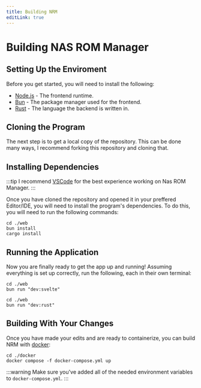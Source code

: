 ```yaml
---
title: Building NRM
editLink: true
---
```


# Building NAS ROM Manager

## Setting Up the Enviroment
Before you get started, you will need to install the following:

 - [Node.js](https://nodejs.org/en/) - The frontend runtime.
 - [Bun](https://bun.sh/) - The package manager used for the frontend.
 - [Rust](https://www.rust-lang.org/) - The language the backend is written in.

## Cloning the Program
The next step is to get a local copy of the repository. This can be done many ways, I recommend forking this repository and cloning that. <br/>

## Installing Dependencies

:::tip
I recommend [VSCode](https://code.visualstudio.com/) for the best experience working on Nas ROM Manager.
:::

Once you have cloned the repository and opened it in your preffered Editor/IDE, you will need to install the program's dependencies. To do this, you will need to run the following commands: <br/>

```
cd ./web
bun install
cargo install
```

## Running the Application
Now you are finally ready to get the app up and running! Assuming everything is set up correctly, run the following, each in their own terminal:<br/>

```
cd ./web
bun run "dev:svelte"
```
```
cd ./web
bun run "dev:rust"
```

## Building With Your Changes
Once you have made your edits and are ready to containerize, you can build NRM with [docker](https://www.docker.com/products/docker-desktop/):
```
cd ./docker
docker compose -f docker-compose.yml up
```

:::warning
Make sure you've added all of the needed environment variables to `docker-compose.yml`.
:::